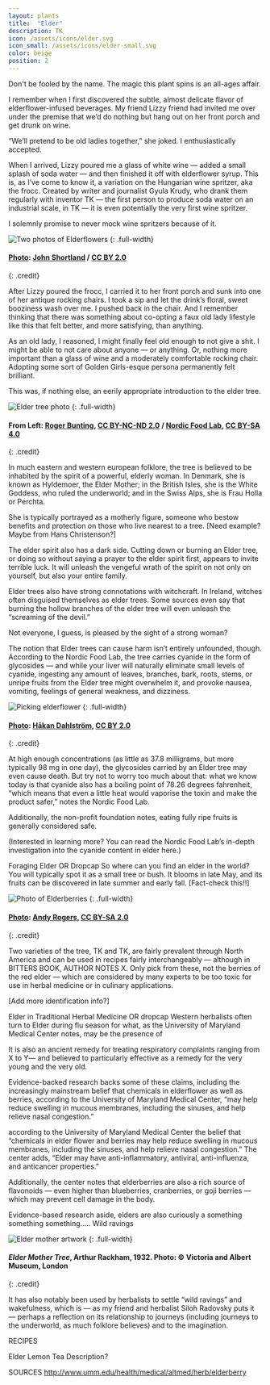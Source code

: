 ```yaml
---
layout: plants
title:  "Elder"
description: TK
icon: /assets/icons/elder.svg
icon_small: /assets/icons/elder-small.svg
color: beige
position: 2
---
```

Don't be fooled by the name. The magic this plant spins is an all-ages affair. 

I remember when I first discovered the subtle, almost delicate flavor of elderflower-infused beverages. My friend Lizzy friend had invited me over under the premise that we’d do nothing but hang out on her front porch and get drunk on wine. 

“We’ll pretend to be old ladies together,” she joked. I enthusiastically accepted. 

When I arrived, Lizzy poured me a glass of white wine — added a small splash of soda water — and then finished it off with elderflower syrup. This is, as I’ve come to know it, a variation on the Hungarian wine spritzer, aka the frocc. Created by writer and journalist Gyula Krudy, who drank them regularly with inventor TK — the first person to produce soda water on an industrial scale, in TK — it is even potentially the very first wine spritzer. 

I solemnly promise to never mock wine spritzers because of it.

![Two photos of Elderflowers](http://media.botanicromantic.com/8845443914_71902331af_o.jpg)
{: .full-width}
#### [Photo](https://www.flickr.com/photos/johnshortland/8845443914): [John Shortland](https://www.flickr.com/people/johnshortland/) / [CC BY 2.0](https://creativecommons.org/licenses/by/2.0)
{: .credit}

After Lizzy poured the frocc, I carried it to her front porch and sunk into one of her antique rocking chairs. I took a sip and let the drink’s floral, sweet booziness wash over me. I pushed back in the chair. And I remember thinking that there was something about co-opting a faux old lady lifestyle like this that felt better, and more satisfying, than anything. 

As an old lady, I reasoned, I might finally feel old enough to not give a shit. I might be able to not care about anyone — or anything. Or, nothing more important than a glass of wine and a moderately comfortable rocking chair. Adopting some sort of Golden Girls-esque persona permanently felt brilliant. 

This was, if nothing else, an eerily appropriate introduction to the elder tree. 

![Elder tree photo](http://media.botanicromantic.com/Elder-1-100.jpg)
{: .full-width}
#### From Left: [Roger Bunting](https://flic.kr/p/nRC8Qr), [CC BY-NC-ND 2.0](https://creativecommons.org/licenses/by-nc-nd/2.0/) / [Nordic Food Lab](http://nordicfoodlab.org/blog/2013/6/an-older-elder), [CC BY-SA 4.0](https://creativecommons.org/licenses/by-sa/4.0/)
{: .credit}

In much eastern and western european folklore, the tree is believed to be inhabited by the spirit of a powerful, elderly woman. In Denmark, she is known as Hyldemoer, the Elder Mother; in the British Isles, she is the White Goddess, who ruled the underworld; and in the Swiss Alps, she is Frau Holla or Perchta. 

She is typically portrayed as a motherly figure, someone who bestow benefits and protection on those who live nearest to a tree. [Need example? Maybe from Hans Christenson?] 

The elder spirit also has a dark side. Cutting down or burning an Elder tree, or doing so without saying a prayer to the elder spirit first, appears to invite terrible luck. It will unleash the vengeful wrath of the spirit on not only on yourself, but also your entire family.

Elder trees also have strong connotations with witchcraft. In Ireland, witches often disguised themselves as elder trees. Some sources even say that burning the hollow branches of the elder tree will even unleash the “screaming of the devil.” 

Not everyone, I guess, is pleased by the sight of a strong woman?  

The notion that Elder trees can cause harm isn’t entirely unfounded, though. According to the Nordic Food Lab, the tree carries cyanide in the form of glycosides — and while your liver will naturally eliminate small levels of cyanide, ingesting any amount of leaves, branches, bark, roots, stems, or unripe fruits from the Elder tree might overwhelm it, and provoke nausea, vomiting, feelings of general weakness, and dizziness. 

![Picking elderflower](http://media.botanicromantic.com/4783002036_6157b5f8c5_o.jpg)
{: .full-width}
#### [Photo](https://www.flickr.com/photos/dahlstroms/4783002036): [Håkan Dahlström](https://www.flickr.com/people/dahlstroms/), [CC BY 2.0](https://creativecommons.org/licenses/by/2.0)
{: .credit}

At high enough concentrations (as little as 37.8 milligrams, but more typically 98 mg in one day), the glycosides carried by an Elder tree may even cause death. But try not to worry too much about that: what we know today is that cyanide also has a boiling point of 78.26 degrees fahrenheit, “which means that even a little heat would vaporise the toxin and make the product safer,” notes the Nordic Food Lab. 

Additionally, the non-profit foundation notes, eating fully ripe fruits is generally considered safe.  

(Interested in learning more? You can read the Nordic Food Lab’s in-depth investigation into the cyanide content in elder here.)

Foraging Elder OR Dropcap
So where can you find an elder in the world? You will typically spot it as a small tree or bush. It blooms in late May, and its fruits can be discovered in late summer and early fall. [Fact-check this!!]

![Photo of Elderberries](http://media.botanicromantic.com/9937369114_9419f66793_o.jpg)
{: .full-width}
#### [Photo](https://flic.kr/p/g98BCf): [Andy Rogers](https://www.flickr.com/photos/cobaltfish/), [CC BY-SA 2.0](https://creativecommons.org/licenses/by-sa/2.0/) 
{: .credit}

Two varieties of the tree, TK and TK, are fairly prevalent through North America and can be used in recipes fairly interchangeably — although in BITTERS BOOK, AUTHOR NOTES X. Only pick from these, not the berries of the red elder — which are considered by many experts to be too toxic for use in herbal medicine or in culinary applications. 

[Add more identification info?]

Elder in Traditional Herbal Medicine OR dropcap
Western herbalists often turn to Elder during flu season for what, as the University of Maryland Medical Center notes, may be the presence of 

 It is also an ancient remedy for treating respiratory complaints ranging from X to Y— and believed to particularly effective as a remedy for the very young and the very old. 

Evidence-backed research backs some of these claims, including the increasingly mainstream belief that chemicals in elderflower as well as berries, according to the University of Maryland Medical Center, “may help reduce swelling in mucous membranes, including the sinuses, and help relieve nasal congestion.”

 according to the University of Maryland Medical Center the belief that “chemicals in elder flower and berries may help reduce swelling in mucous membranes, including the sinuses, and help relieve nasal congestion.” The center adds, “Elder may have anti-inflammatory, antiviral, anti-influenza, and anticancer properties.”

Additionally, the center notes that elderberries are also a rich source of flavonoids — even higher than blueberries, cranberries, or goji berries — which may prevent cell damage in the body.

Evidence-based research aside, elders are also curiously a something something something….. Wild ravings

![Elder mother artwork](http://media.botanicromantic.com/2006AU7973_jpg_l.jpg)
{: .full-width}
#### _Elder Mother Tree_, Arthur Rackham, 1932. Photo: © Victoria and Albert Museum, London
{: .credit}

It has also notably been used by herbalists to settle “wild ravings” and wakefulness, which is — as my friend and herbalist Siloh Radovsky puts it — perhaps a reflection on its relationship to journeys (including journeys to the underworld, as much folklore believes) and to the imagination. 

RECIPES

Elder Lemon Tea
Description?

SOURCES
http://www.umm.edu/health/medical/altmed/herb/elderberry
